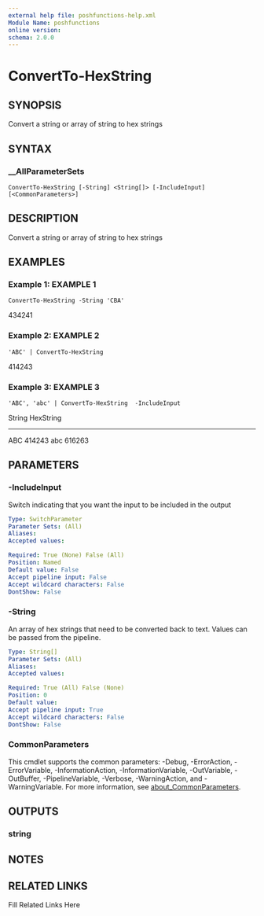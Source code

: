 ```yaml
---
external help file: poshfunctions-help.xml
Module Name: poshfunctions
online version: 
schema: 2.0.0
---
```


# ConvertTo-HexString

## SYNOPSIS

Convert a string or array of string to hex strings

## SYNTAX

### __AllParameterSets

```
ConvertTo-HexString [-String] <String[]> [-IncludeInput] [<CommonParameters>]
```

## DESCRIPTION

Convert a string or array of string to hex strings


## EXAMPLES

### Example 1: EXAMPLE 1

```
ConvertTo-HexString -String 'CBA'
```

434241





### Example 2: EXAMPLE 2

```
'ABC' | ConvertTo-HexString
```

414243





### Example 3: EXAMPLE 3

```
'ABC', 'abc' | ConvertTo-HexString  -IncludeInput
```

String HexString
------ ---------
ABC    414243
abc    616263






## PARAMETERS

### -IncludeInput

Switch indicating that you want the input to be included in the output

```yaml
Type: SwitchParameter
Parameter Sets: (All)
Aliases: 
Accepted values: 

Required: True (None) False (All)
Position: Named
Default value: False
Accept pipeline input: False
Accept wildcard characters: False
DontShow: False
```

### -String

An array of hex strings that need to be converted back to text.
Values can be passed from the pipeline.

```yaml
Type: String[]
Parameter Sets: (All)
Aliases: 
Accepted values: 

Required: True (All) False (None)
Position: 0
Default value: 
Accept pipeline input: True
Accept wildcard characters: False
DontShow: False
```


### CommonParameters

This cmdlet supports the common parameters: -Debug, -ErrorAction, -ErrorVariable, -InformationAction, -InformationVariable, -OutVariable, -OutBuffer, -PipelineVariable, -Verbose, -WarningAction, and -WarningVariable. For more information, see [about_CommonParameters](http://go.microsoft.com/fwlink/?LinkID=113216).

## OUTPUTS

### string


## NOTES



## RELATED LINKS

Fill Related Links Here

